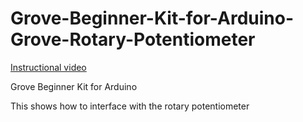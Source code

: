 # Grove-Beginner-Kit-for-Arduino-Grove-Rotary-Potentiometer

[Instructional video](https://youtu.be/bDnUbP8imNI)

Grove Beginner Kit for Arduino

This shows how to interface with the rotary potentiometer
